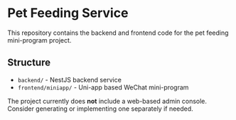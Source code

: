 # Pet Feeding Service

This repository contains the backend and frontend code for the pet feeding mini-program project.

## Structure

- `backend/` - NestJS backend service
- `frontend/miniapp/` - Uni-app based WeChat mini-program

The project currently does **not** include a web-based admin console. Consider generating or implementing one separately if needed.
